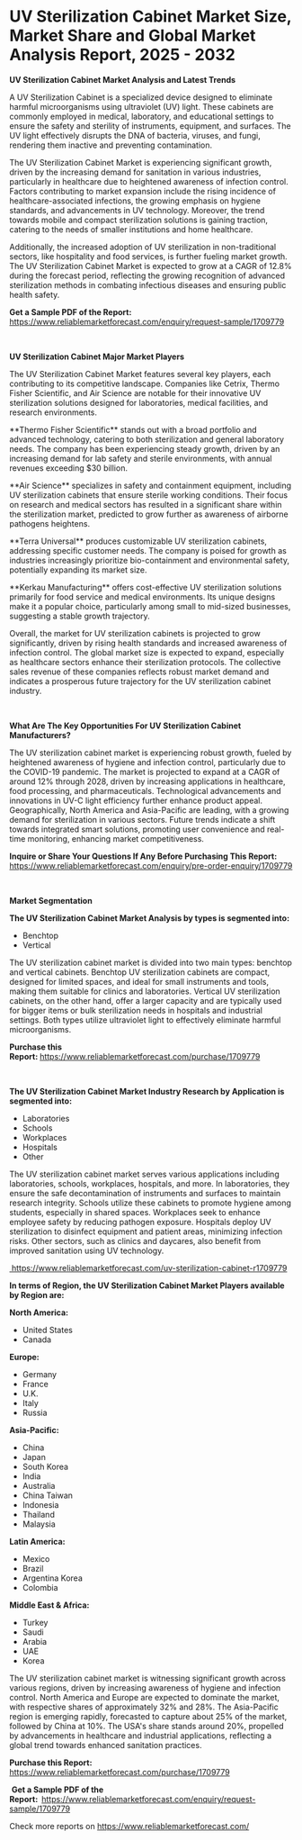 <p><h1>UV Sterilization Cabinet Market Size, Market Share and Global Market Analysis Report, 2025 - 2032</h1></p><p><strong>UV Sterilization Cabinet Market Analysis and Latest Trends</strong></p>
<p><p>A UV Sterilization Cabinet is a specialized device designed to eliminate harmful microorganisms using ultraviolet (UV) light. These cabinets are commonly employed in medical, laboratory, and educational settings to ensure the safety and sterility of instruments, equipment, and surfaces. The UV light effectively disrupts the DNA of bacteria, viruses, and fungi, rendering them inactive and preventing contamination.</p><p>The UV Sterilization Cabinet Market is experiencing significant growth, driven by the increasing demand for sanitation in various industries, particularly in healthcare due to heightened awareness of infection control. Factors contributing to market expansion include the rising incidence of healthcare-associated infections, the growing emphasis on hygiene standards, and advancements in UV technology. Moreover, the trend towards mobile and compact sterilization solutions is gaining traction, catering to the needs of smaller institutions and home healthcare.</p><p>Additionally, the increased adoption of UV sterilization in non-traditional sectors, like hospitality and food services, is further fueling market growth. The UV Sterilization Cabinet Market is expected to grow at a CAGR of 12.8% during the forecast period, reflecting the growing recognition of advanced sterilization methods in combating infectious diseases and ensuring public health safety.</p></p>
<p><strong>Get a Sample PDF of the Report:&nbsp;</strong> <a href="https://www.reliablemarketforecast.com/enquiry/request-sample/1709779?utm_campaign=2219&utm_medium=2&utm_source=Github&utm_content=ia&utm_term=07022025&utm_id=uv-sterilization-cabinet">https://www.reliablemarketforecast.com/enquiry/request-sample/1709779</a></p>
<p>&nbsp;</p>
<p><strong>UV Sterilization Cabinet Major Market Players</strong></p>
<p><p>The UV Sterilization Cabinet Market features several key players, each contributing to its competitive landscape. Companies like Cetrix, Thermo Fisher Scientific, and Air Science are notable for their innovative UV sterilization solutions designed for laboratories, medical facilities, and research environments.</p><p>**Thermo Fisher Scientific** stands out with a broad portfolio and advanced technology, catering to both sterilization and general laboratory needs. The company has been experiencing steady growth, driven by an increasing demand for lab safety and sterile environments, with annual revenues exceeding $30 billion.</p><p>**Air Science** specializes in safety and containment equipment, including UV sterilization cabinets that ensure sterile working conditions. Their focus on research and medical sectors has resulted in a significant share within the sterilization market, predicted to grow further as awareness of airborne pathogens heightens.</p><p>**Terra Universal** produces customizable UV sterilization cabinets, addressing specific customer needs. The company is poised for growth as industries increasingly prioritize bio-containment and environmental safety, potentially expanding its market size.</p><p>**Kerkau Manufacturing** offers cost-effective UV sterilization solutions primarily for food service and medical environments. Its unique designs make it a popular choice, particularly among small to mid-sized businesses, suggesting a stable growth trajectory.</p><p>Overall, the market for UV sterilization cabinets is projected to grow significantly, driven by rising health standards and increased awareness of infection control. The global market size is expected to expand, especially as healthcare sectors enhance their sterilization protocols. The collective sales revenue of these companies reflects robust market demand and indicates a prosperous future trajectory for the UV sterilization cabinet industry.</p></p>
<p>&nbsp;</p>
<p><strong>What Are The Key Opportunities For UV Sterilization Cabinet Manufacturers?</strong></p>
<p><p>The UV sterilization cabinet market is experiencing robust growth, fueled by heightened awareness of hygiene and infection control, particularly due to the COVID-19 pandemic. The market is projected to expand at a CAGR of around 12% through 2028, driven by increasing applications in healthcare, food processing, and pharmaceuticals. Technological advancements and innovations in UV-C light efficiency further enhance product appeal. Geographically, North America and Asia-Pacific are leading, with a growing demand for sterilization in various sectors. Future trends indicate a shift towards integrated smart solutions, promoting user convenience and real-time monitoring, enhancing market competitiveness.</p></p>
<p><strong>Inquire or Share Your Questions If Any Before Purchasing This Report:</strong> <a href="https://www.reliablemarketforecast.com/enquiry/pre-order-enquiry/1709779?utm_campaign=2219&utm_medium=2&utm_source=Github&utm_content=ia&utm_term=07022025&utm_id=uv-sterilization-cabinet">https://www.reliablemarketforecast.com/enquiry/pre-order-enquiry/1709779</a></p>
<p>&nbsp;</p>
<p><strong>Market Segmentation</strong></p>
<p><strong>The UV Sterilization Cabinet Market Analysis by types is segmented into:</strong></p>
<p><ul><li>Benchtop</li><li>Vertical</li></ul></p>
<p><p>The UV sterilization cabinet market is divided into two main types: benchtop and vertical cabinets. Benchtop UV sterilization cabinets are compact, designed for limited spaces, and ideal for small instruments and tools, making them suitable for clinics and laboratories. Vertical UV sterilization cabinets, on the other hand, offer a larger capacity and are typically used for bigger items or bulk sterilization needs in hospitals and industrial settings. Both types utilize ultraviolet light to effectively eliminate harmful microorganisms.</p></p>
<p><strong>Purchase this Report:&nbsp;</strong><a href="https://www.reliablemarketforecast.com/purchase/1709779?utm_campaign=2219&utm_medium=2&utm_source=Github&utm_content=ia&utm_term=07022025&utm_id=uv-sterilization-cabinet">https://www.reliablemarketforecast.com/purchase/1709779</a></p>
<p>&nbsp;</p>
<p><strong>The UV Sterilization Cabinet Market Industry Research by Application is segmented into:</strong></p>
<p><ul><li>Laboratories</li><li>Schools</li><li>Workplaces</li><li>Hospitals</li><li>Other</li></ul></p>
<p><p>The UV sterilization cabinet market serves various applications including laboratories, schools, workplaces, hospitals, and more. In laboratories, they ensure the safe decontamination of instruments and surfaces to maintain research integrity. Schools utilize these cabinets to promote hygiene among students, especially in shared spaces. Workplaces seek to enhance employee safety by reducing pathogen exposure. Hospitals deploy UV sterilization to disinfect equipment and patient areas, minimizing infection risks. Other sectors, such as clinics and daycares, also benefit from improved sanitation using UV technology.</p></p>
<p><a href="https://www.reliablemarketforecast.com/uv-sterilization-cabinet-r1709779?utm_campaign=2219&utm_medium=2&utm_source=Github&utm_content=ia&utm_term=07022025&utm_id=uv-sterilization-cabinet">&nbsp;https://www.reliablemarketforecast.com/uv-sterilization-cabinet-r1709779</a></p>
<p><strong>In terms of Region, the UV Sterilization Cabinet Market Players available by Region are:</strong></p>
<p>
    <p> <strong> North America: </strong>
        <ul>
            <li>United States</li>
            <li>Canada</li>
        </ul>
        </p> 
    <p> <strong> Europe: </strong>
        <ul>
            <li>Germany</li>
            <li>France</li>
            <li>U.K.</li>
            <li>Italy</li>
            <li>Russia</li>
        </ul>
        </p> 
    <p> <strong> Asia-Pacific: </strong>
        <ul>
            <li>China</li>
            <li>Japan</li>
            <li>South Korea</li>
            <li>India</li>
            <li>Australia</li>
            <li>China Taiwan</li>
            <li>Indonesia</li>
            <li>Thailand</li>
            <li>Malaysia</li>
        </ul>
        </p> 
    <p> <strong> Latin America: </strong>
        <ul>
            <li>Mexico</li>
            <li>Brazil</li>
            <li>Argentina Korea</li>
            <li>Colombia</li>
        </ul>
        </p> 
    <p> <strong> Middle East & Africa: </strong>
        <ul>
            <li>Turkey</li>
            <li>Saudi</li>
            <li>Arabia</li>
            <li>UAE</li>
            <li>Korea</li>
        </ul>
    </p>
    </p>
<p><p>The UV sterilization cabinet market is witnessing significant growth across various regions, driven by increasing awareness of hygiene and infection control. North America and Europe are expected to dominate the market, with respective shares of approximately 32% and 28%. The Asia-Pacific region is emerging rapidly, forecasted to capture about 25% of the market, followed by China at 10%. The USA's share stands around 20%, propelled by advancements in healthcare and industrial applications, reflecting a global trend towards enhanced sanitation practices.</p></p>
<p><strong>Purchase this Report: </strong><a href="https://www.reliablemarketforecast.com/purchase/1709779?utm_campaign=2219&utm_medium=2&utm_source=Github&utm_content=ia&utm_term=07022025&utm_id=uv-sterilization-cabinet">https://www.reliablemarketforecast.com/purchase/1709779</a></p>
<p>&nbsp;<strong>Get a Sample PDF of the Report:&nbsp;&nbsp;</strong><a href="https://www.reliablemarketforecast.com/enquiry/request-sample/1709779?utm_campaign=2219&utm_medium=2&utm_source=Github&utm_content=ia&utm_term=07022025&utm_id=uv-sterilization-cabinet">https://www.reliablemarketforecast.com/enquiry/request-sample/1709779</a></p>
<p><strong></strong></p>
<p>Check more reports on <a href="https://www.reliablemarketforecast.com/?utm_campaign=2219&utm_medium=2&utm_source=Github&utm_content=ia&utm_term=07022025&utm_id=uv-sterilization-cabinet">https://www.reliablemarketforecast.com/</a></p>